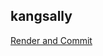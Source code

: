 <h2>kangsally</h2><a href="https://www.notion.so/study66/Render-and-commit-a38580e430914326896b5e1504ce5fac">Render and Commit</a>